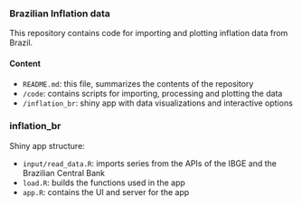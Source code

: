 ### Brazilian Inflation data

This repository contains code for importing and plotting inflation data from Brazil.

#### Content
- `README.md`: this file, summarizes the contents of the repository
- `/code`: contains scripts for importing, processing and plotting the data
- `/inflation_br`: shiny app with data visualizations and interactive options


### inflation_br

Shiny app structure:
- `input/read_data.R`: imports series from the APIs of the IBGE and the Brazilian Central Bank
- `load.R`: builds the functions used in the app
- `app.R`: contains the UI and server for the app
